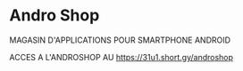 # Andro Shop
MAGASIN D'APPLICATIONS POUR SMARTPHONE ANDROID

ACCES A L'ANDROSHOP AU https://31u1.short.gy/androshop
